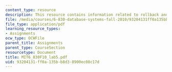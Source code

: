 ```yaml
---
content_type: resource
description: This resource contains information related to rollback and recovery.
file: /media/courses/6-830-database-systems-fall-2010/93204131ff0a135bb8d38900ec08c17d_MIT6_830F10_lab5.pdf
file_type: application/pdf
learning_resource_types:
- Assignments
ocw_type: OCWFile
parent_title: Assignments
parent_type: CourseSection
resourcetype: Document
title: MIT6_830F10_lab5.pdf
uid: 93204131-ff0a-135b-b8d3-8900ec08c17d
---
```

